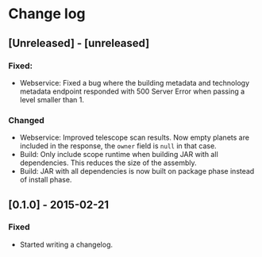 # Change log

## [Unreleased] - [unreleased]
### Fixed:
- Webservice: Fixed a bug where the building metadata and technology metadata endpoint responded with 500 Server Error when passing a level smaller than 1.

### Changed
- Webservice: Improved telescope scan results. Now empty planets are included in the response, the `owner` field is `null` in that case.
- Build: Only include scope runtime when building JAR with all dependencies. This reduces the size of the assembly.
- Build: JAR with all dependencies is now built on package phase instead of install phase.

## [0.1.0] - 2015-02-21
### Fixed
- Started writing a changelog.